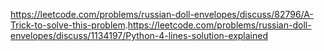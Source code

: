 https://leetcode.com/problems/russian-doll-envelopes/discuss/82796/A-Trick-to-solve-this-problem.
​
https://leetcode.com/problems/russian-doll-envelopes/discuss/1134197/Python-4-lines-solution-explained
​
​